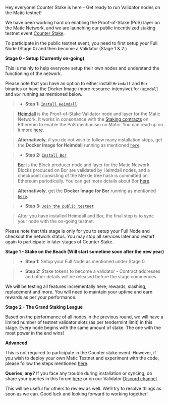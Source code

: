 Hey everyone! Counter Stake is here - Get ready to run Validator nodes on the Matic testnet!

We have been working hard on enabling the Proof-of-Stake (PoS) layer on the Matic Network, and we are launching our public incentivized staking testnet event [Counter Stake](https://matic.network/counter-stake/). 

To participate in the public testnet event, you need to first setup your Full Node (Stage 0) and then become a Validator (Stage 1 & 2.) 
 
**Stage 0 - Setup (Currently on-going)**

This is mainly to help everyone setup their own nodes and understand the functioning of the network. 

Please note that you have an option to either install `Heimdall` and `Bor` binaries or have the Docker Image (more resource-intensive) for `Heimdall` and `Bor` running as mentioned below.

> * **Step 1:** [`Install Heimdall`](../heimdall/install-heimdall)

> [Heimdall](https://github.com/maticnetwork/heimdall) is the Proof-of-Stake Validator node and layer for the Matic Network. It works in consonance with the [Staking contracts](https://github.com/maticnetwork/contracts/tree/master/contracts/staking) on Ethereum to enable the PoS mechanism on Matic. You can read up on it more [here](https://blog.matic.network/heimdall-and-bor-matic-validator-and-block-production-layers/).

> **Alternatively**, if you do not wish to follow many installation steps, get the **Docker Image for Heimdall** running as mentioned [`here`](../heimdall/running-with-docker).

> * **Step 2:** [`Install Bor`](../install-bor)

> [Bor](https://github.com/maticnetwork/bor) is the Block producer node and layer for the Matic Network. Blocks produced on Bor are validated by Heimdall nodes, and a checkpoint consisting of the Merkle tree hash is committed on Ethereum periodically. You can get more details about Bor [here](https://blog.matic.network/heimdall-and-bor-matic-validator-and-block-production-layers/).

> **Alternatively**, get the **Docker Image for Bor** running as mentioned [`here`](../bor/running-with-docker).

> * **Step 3:** [`Join the public testnet`](../join-public-testnet)

> After you have installed Heimdall and Bor, the final step is to sync your node with the on-going testnet. 

Please note that this stage is only for you to setup your Full Node and checkout the network status. You may stop all services later and restart again to participate in later stages of Counter Stake.

**Stage 1 - Stake on the Beach (Will start sometime soon after the new year)**

> * **Step 1:** Setup your Full Node as mentioned under Stage 0.

> * **Step 2:** Stake tokens to become a validator - Contract addresses and other details will be released before the stage commences.

We will be testing all features incrementally here; rewards, slashing, replacement and more. You will need to maintain your uptime and earn rewards as per your performance.

**Stage 2 - The Grand Staking League**

Based on the performance of all nodes in the previous round, we will have a limited number of testnet validator slots (as per tendermint limit) in this stage. Every node begins with the same amount of stake. The one with the most power in the end wins!

**Advanced**

This is not required to participate in the Counter stake event. However, if you wish to deploy your own Matic Testnet and experiment with the code, please follow the steps mentioned [here](../deploy-your-own-matic-testnet).


**Queries, any?**
If you face any trouble during installation or syncing, do share your queries in this forum [here](https://forum.matic.network/c/counter-stake) or on our Validator [Discord channel](https://discord.gg/XvpHAxZ).  

This will be useful for others to review as well. We’ll try to resolve things as soon as we can. Good luck and looking forward to working together! 
